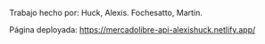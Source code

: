 
Trabajo hecho por: Huck, Alexis.
                   Fochesatto, Martin.
                   
Página deployada: https://mercadolibre-api-alexishuck.netlify.app/

